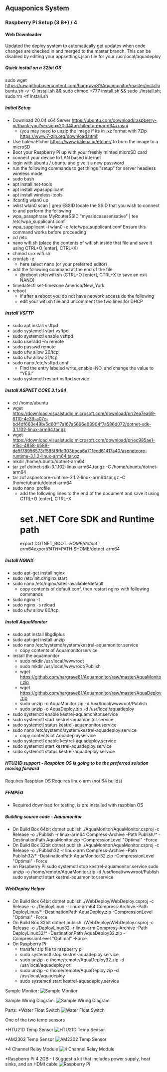 ## Aquaponics System
### Raspberry Pi Setup (3 B+) / 4

#### Web Downloader
Updated the deploy system to automatically get updates when code changes are checked in and merged to the master branch.  This can be disabled by editing your appsettings.json file for your /usr/local/aquadeploy


##### Quick install on a 32bit OS
sudo wget https://raw.githubusercontent.com/hargrave81/Aquamonitor/master/installubuntu.sh -v -O install.sh && sudo chmod +777 install.sh && sudo ./install.sh; sudo rm -rf install.sh

##### Initial Setup
- Download 20.04 x64 Server https://ubuntu.com/download/raspberry-pi/thank-you?version=20.04&architecture=arm64+raspi
  - (you may need to unzip the image if its in .xz format with 7Zip https://www.7-zip.org/download.html)
- Use balenaEtcher https://www.balena.io/etcher/ to burn the image to a microSD
- Boot your Raspberry Pi up with your freshly minted microSD card
- connect your device to LAN based internet
- login with ubuntu / ubuntu and give it a new password
- run the following commands to get things "setup" for server headless wireless mode
- sudo bash
- apt install net-tools
- apt install wpasupplicant
- apt install wireless-tools
- ifconfig wlan0 up
- iwlist wlan0 scan | grep ESSID
  locate the SSID that you wish to connect to and perform the following
- wpa_passphrase MyRouterSSID "myssidcasesensative" | tee /etc/wpa_supplicant.conf
- wpa_supplicant -i wlan0 -c /etc/wpa_supplicant.conf
  Ensure this command works before proceeding
- cd /etc
- nano wifi.sh        (place the contents of wifi.sh inside that file and save it using CTRL+O [enter], CTRL+X)
- chmod u+x wifi.sh
- crontab -e
  - here select nano (or your preferred editor)
- add the following command at the end of the file
  - @reboot /etc/wifi.sh    (CTRL+O [enter], CTRL+X to save an exit NANO)
- timedatectl set-timezone America/New_York
- reboot
  - if after a reboot you do not have network access do the following
  - edit your wifi.sh file and uncomment the two lines for DHCP

##### Install VSFTP
- sudo apt install vsftpd
- sudo systemctl start vsftpd
- sudo systemctl enable vsftpd
- sudo useradd –m remote
- sudo passwd remote
- sudo ufw allow 20/tcp
- sudo ufw allow 21/tcp
- sudo nano /etc/vsftpd.conf
  - Find the entry labeled write_enable=NO, and change the value to “YES.”
- sudo systemctl restart vsftpd.service 

##### Install ASPNET CORE 3.1 x64
- cd /home/ubuntu
- wget https://download.visualstudio.microsoft.com/download/pr/2ea7ea69-6110-4c39-a07c-bd4df663e49b/5d60f17a167a5696e63904f7a586d072/dotnet-sdk-3.1.102-linux-arm64.tar.gz
- wget https://download.visualstudio.microsoft.com/download/pr/ec985ae1-e15c-4858-b586-de5f78956573/f585f8ffc303bbca6a711ecd61417a40/aspnetcore-runtime-3.1.2-linux-arm64.tar.gz
- mkdir /home/ubuntu/dotnet-arm64
- tar zxf dotnet-sdk-3.1.102-linux-arm64.tar.gz -C /home/ubuntu/dotnet-arm64
- tar zxf aspnetcore-runtime-3.1.2-linux-arm64.tar.gz -C /home/ubuntu/dotnet-arm64
- sudo nano .profile
  - add the following lines to the end of the document and save it using CTRL+O [enter], CTRL+X
    # set .NET Core SDK and Runtime path
    export DOTNET_ROOT=$HOME/dotnet-arm64
    export PATH=$PATH:$HOME/dotnet-arm64

##### Install NGINX
- sudo apt-get install nginx
- sudo /etc/init.d/nginx start
- sudo nano /etc/nginx/sites-available/default
  - copy contents of default.conf, then restart nginx with following commands
- sudo nginx -t
- sudo nginx -s reload
- sudo ufw allow 80/tcp

##### Install AquaMonitor
- sudo apt install libgdiplus
- sudo apt-get install unzip
- sudo nano /etc/systemd/system/kestrel-aquamonitor.service
  - copy contents of Aquamonitorservice
- install the aquamonitor
  - sudo mkdir /usr/local/wwwroot
  - sudo mkdir /usr/local/wwwroot/Publish
  - wget https://github.com/hargrave81/Aquamonitor/raw/master/AquaMonitor.zip
  - wget https://github.com/hargrave81/Aquamonitor/raw/master/AquaDeploy.zip
  - sudo unzip -o AquaMonitor.zip -d /usr/local/wwwroot/Publish
  - sudo unzip -o AquaDeploy.zip -d /usr/local/aquadeploy
- sudo systemctl enable kestrel-aquamonitor.service
- sudo systemctl start kestrel-aquamonitor.service
- sudo systemctl status kestrel-aquamonitor.service
- sudo nano /etc/systemd/system/kestrel-aquadeploy.service
  - copy contents of Aquadeployservice
- sudo systemctl enable kestrel-aquadeploy.service
- sudo systemctl start kestrel-aquadeploy.service
- sudo systemctl status kestrel-aquadeploy.service


##### HTU21D support - Raspbian OS is going to be the preferred solution moving forward
Requires Raspbian OS
Requires linux-arm (not 64 builds)


##### FFMPEG
- Required download for testing, is pre installed with raspbian OS

##### Building source code - Aquamonitor
- On Build Box 64bit
dotnet publish ./AquaMonitor/AquaMonitor.csproj -c Release -o ./Publish -r linux-arm64
Compress-Archive -Path Publish/* -DestinationPath AquaMonitor.zip -CompressionLevel "Optimal" -Force
- On Build Box 32bit 
dotnet publish ./AquaMonitor/AquaMonitor.csproj -c Release -o ./Publish32 -r linux-arm
Compress-Archive -Path Publish32/* -DestinationPath AquaMonitor32.zip -CompressionLevel "Optimal" -Force
- on Raspberry Pi
sudo systemctl stop kestrel-aquamonitor.service
sudo unzip -o /home/remote/AquaMonitor.zip -d /usr/local/wwwroot/Publish
sudo systemctl start kestrel-aquamonitor.service

##### WebDeploy Helper
- On Build Box 64bit
dotnet publish ./WebDeploy/WebDeploy.csproj -c Release -o ./DeployLinux -r linux-arm64
Compress-Archive -Path DeployLinux/* -DestinationPath AquaDeploy.zip -CompressionLevel "Optimal" -Force
- On Build Box 32bit 
dotnet publish ./WebDeploy/WebDeploy.csproj -c Release -o ./DeployLinux32 -r linux-arm
Compress-Archive -Path DeployLinux32/* -DestinationPath AquaDeploy32.zip -CompressionLevel "Optimal" -Force
- On Raspberry Pi
  - transfer zip file to raspberry pi  
  - sudo systemctl stop kestrel-aquadeploy.service
  - sudo unzip -o /home/remote/AquaDeploy32.zip -d /usr/local/aquadeploy
  or
  - sudo unzip -o /home/remote/AquaDeploy.zip -d /usr/local/aquadeploy
  - sudo systemctl start kestrel-aquadeploy.service    

Sample Monitor:
![Sample Monitor](AquaMonitor.jpg)


Sample Wiring Diagram:
![Sample Wiring Diagram](SampleLayout.png)

Parts:
*Water Float Switch
![Water Float Switch](WaterFloatSwitch.jpg)

One of the two temp sensors

*HTU21D Temp Sensor
![HTU21D Temp Sensor](HTU21D.jpg)

*AM2302 Temp Sensor
![AM2302 Temp Sensor](AM2302.jpg)

*4 Channel Relay Module
![4 Channel Relay Module](RelayBoard.jpg)

*Raspberry Pi 4 2GB - I Suggest a kit that includes power supply, heat sinks, and an HDMI cable
![Raspberry Pi](RaspberryPi4.jpg)
